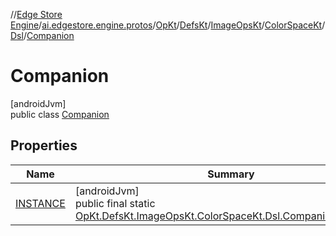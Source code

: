 //[Edge Store Engine](../../../../../../../../index.md)/[ai.edgestore.engine.protos](../../../../../../index.md)/[OpKt](../../../../../index.md)/[DefsKt](../../../../index.md)/[ImageOpsKt](../../../index.md)/[ColorSpaceKt](../../index.md)/[Dsl](../index.md)/[Companion](index.md)

# Companion

[androidJvm]\
public class [Companion](index.md)

## Properties

| Name | Summary |
|---|---|
| [INSTANCE](index.md#1891789061%2FProperties%2F-89531115) | [androidJvm]<br>public final static [OpKt.DefsKt.ImageOpsKt.ColorSpaceKt.Dsl.Companion](index.md)[INSTANCE](index.md#1891789061%2FProperties%2F-89531115) |
